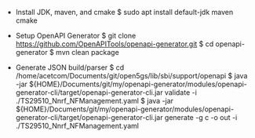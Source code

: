 
* Install JDK, maven, and cmake
$ sudo apt install default-jdk maven cmake

* Setup OpenAPI Generator
$ git clone https://github.com/OpenAPITools/openapi-generator.git
$ cd openapi-generator
$ mvn clean package

* Generate JSON build/parser
$ cd /home/acetcom/Documents/git/open5gs/lib/sbi/support/openapi
$ java -jar ${HOME}/Documents/git/my/openapi-generator/modules/openapi-generator-cli/target/openapi-generator-cli.jar validate -i ./TS29510_Nnrf_NFManagement.yaml
$ java -jar ${HOME}/Documents/git/my/openapi-generator/modules/openapi-generator-cli/target/openapi-generator-cli.jar generate -g c -o out -i ./TS29510_Nnrf_NFManagement.yaml
